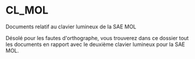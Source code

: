 # CL_MOL
Documents relatif au clavier lumineux de la SAE MOL

Désolé pour les fautes d'orthographe, vous trouverez dans ce dossier tout les documents en rapport avec le deuxième clavier lumineux pour la SAE MOL.
